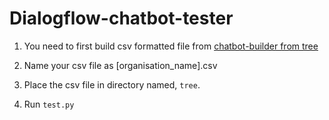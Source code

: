 # Dialogflow-chatbot-tester

1. You need to first build csv formatted file from 
[chatbot-builder from tree](https://github.com/ryanchuah/chatbot-builder-from-tree)

2. Name your csv file as \[organisation_name\].csv

3. Place the csv file in directory named, `tree`.

4. Run `test.py`